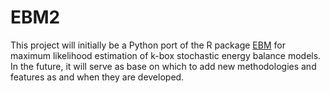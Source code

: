 # EBM2

This project will initially be a Python port of the R package [EBM](https://github.com/donaldcummins/EBM) for maximum likelihood estimation of k-box stochastic energy balance models. In the future, it will serve as base on which to add new methodologies and features as and when they are developed.
